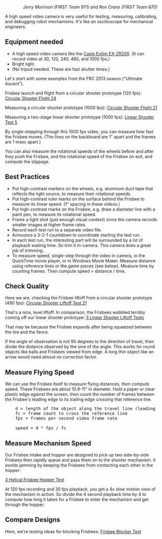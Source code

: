      
  
  <div class="content">
    <div class="field field-name-body field-type-text-with-summary field-label-hidden"><div class="field-items"><div class="field-item even"><p align="right"><i>Jerry Morrison (FIRST Team 971) and Ron Crane (FIRST Team 670)</i></p>

<p>A high speed video camera is very useful for testing, measuring, calibrating, and debugging robot mechanisms. It's like an oscilloscope for mechanical engineers.

<h2>Equipment needed</h2>
<ul>
<li> A high speed video camera like the <a href="http://www.casio-intl.com/asia-mea/en/dc/ex_zr200/spec/">Casio Exilim EX-ZR200</a>. (It can record video at 30, 120, 240, 480, and 1000 fps.)
<li> Bright light.
<li> (No tripod needed. These are fast shutter times.)
</ul>

<p>Let's start with some examples from the FRC 2013 season ("Ultimate Ascent").

<p>Frisbee launch and flight from a circular shooter prototype (120 fps):
<a href="http://www.youtube.com/embed/myBpNC7xg84?rel=0">Circular Shooter Flight 24</a>
<br>

<!--break-->

<p>Measuring a circular shooter prototype (1000 fps):
<a href="http://www.youtube.com/embed/Q6OMCkT2XNw?rel=0">Circular Shooter Flight 21</a><br>

<p>Measuring a two-stage linear shooter prototype (1000 fps):
<a href="http://www.youtube.com/embed/G2vnKWs_a6Q?rel=0">Linear Shooter Test 5</a><br>

<p>By single-stepping through this 1000 fps video, you can measure how fast the Frisbee moves. (The lines on the backboard are 1" apart and the frames are 1 msec apart.)

<p>You can also measure the rotational speeds of the wheels before and after they push the Frisbee, and the rotational speed of the Frisbee on exit, and compute the slippage.

<h2>Best Practices</h2>
<ul>
<li> Put high-contrast markers on the wheels, e.g. aluminum duct tape that reflects the light source, to measure their rotational speeds.
<li> Put high-contrast ruler marks on the surface behind the Frisbee to measure its linear speed. (1" spacing in these videos.)
<li> Put high-contrast marks on the Frisbee, e.g. draw a diameter line with a paint pen, to measure its rotational speed.
<li> Frame a tight shot (just enough visual context) since the camera records smaller images at higher frame rates.
<li> Record each test run to a separate video file.
<li> Announce a 3-2-1 countdown to coordinate starting the test run.
<li> In each test run, the interesting part will be surrounded by a lot of playback waiting time. So trim it in-camera. This camera does a great job of trimming.
<li> To measure speed, single-step through the video in camera, in the QuickTime movie player, or in Windows Movie Maker. Measure distance using reference lines or the game pieces (see below). Measure time by counting frames. Then compute speed = distance / time.
</ul>

<h2>Check Quality</h2>
<p>Here we are, checking the Frisbee liftoff from a circular shooter prototype (480 fps):
<a href="http://www.youtube.com/embed/eH-YYHz0OGo?rel=0">Circular Shooter Liftoff Test 21</a>
<br>

<p>That's a nice, level liftoff. In comparison, the Frisbees wobbled terribly coming off our linear shooter prototype:
<a href="http://www.youtube.com/embed/sLn2lnzDiQA?rel=0">3 Linear Shooter Liftoff Tests</a>
<br>

<p>That may be because the Frisbee expands after being squeezed between the tire and the fence.

<p>If the angle of observation is not 90 degrees to the direction of travel, then divide the distance observed by the sine of the angle. This works for round objects like balls and Frisbees viewed from edge. A long thin object like an arrow would need almost no correction factor.

<h2>Measure Flying Speed</h2>
<p>We can use the Frisbee itself to measure flying distances, then compute speed. These Frisbees are about 10.9-11" in diameter. Hold a paper or clear plastic edge against the screen, then count the number of frames between the Frisbee's leading edge to its trailing edge crossing that reference line.

<pre>
    d = length of the object along the travel line (leading edge to trailing edge)
    fc = frame count to cross the reference line
    fps = frames per second video frame rate

    speed = d * fps / fc
</pre><p>

<h2>Measure Mechanism Speed</h2>
<p>Our Frisbee intake and hopper are designed to pick up two side-by-side Frisbees then rapidly queue and pass them on to the shooter mechanism. It avoids jamming by keeping the Frisbees from contacting each other in the hopper:

<a href="http://www.youtube.com/embed/-ymu2DEwGHc?rel=0">3 Helical Frisbee Hopper Test</a>
<br>

<p>At 120 fps recording and 30 fps playback, you get a 4x slow motion view of the mechanism in action. So divide the 4 second playback time by 4 to compute how long it takes for a Frisbee to enter the mechanism and get through the hopper.

<h2>Compare Designs</h2>
<p>Here, we're testing ideas for blocking Frisbees: <a href="http://www.youtube.com/embed/0hRpuQmpI_4?rel=0">Frisbee Blocker Test</a>
<br></div></div>

</div>
  </div>
</div>
  </div>
    </div>